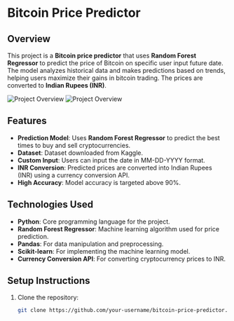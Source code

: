 # Bitcoin Price Predictor

## Overview
This project is a **Bitcoin price predictor** that uses **Random Forest Regressor** to predict the price of Bitcoin on specific user input future date. The model analyzes historical data and makes predictions based on trends, helping users maximize their gains in bitcoin trading. The prices are converted to **Indian Rupees (INR)**.

![Project Overview](https://drive.google.com/uc?export=view&id=1mdYJ7JGjz2D9K1FEMF1OZzQBFa4SMtBH) 
![Project Overview](https://drive.google.com/uc?export=view&id=1mdYJ7JGjz2D9K1FEMF1OZzQBFa4SMtBH)

## Features
- **Prediction Model**: Uses **Random Forest Regressor** to predict the best times to buy and sell cryptocurrencies.
- **Dataset**: Dataset downloaded from Kaggle.
- **Custom Input**: Users can input the date in MM-DD-YYYY format.
- **INR Conversion**: Predicted prices are converted into Indian Rupees (INR) using a currency conversion API.
- **High Accuracy**: Model accuracy is targeted above 90%.


## Technologies Used
- **Python**: Core programming language for the project.
- **Random Forest Regressor**: Machine learning algorithm used for price prediction.
- **Pandas**: For data manipulation and preprocessing.
- **Scikit-learn**: For implementing the machine learning model.
- **Currency Conversion API**: For converting cryptocurrency prices to INR.

## Setup Instructions

1. Clone the repository:
   ```bash
   git clone https://github.com/your-username/bitcoin-price-predictor.git
